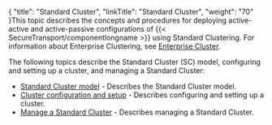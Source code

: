 {
    "title": "Standard Cluster",
    "linkTitle": "Standard Cluster",
    "weight": "70"
}This topic describes the concepts and procedures for deploying active-active and active-passive configurations of {{< SecureTransport/componentlongname  >}} using Standard Clustering. For information about Enterprise Clustering, see <a href="../c_st_largeenterpriseclustering#Large_Enterprise_Clustering_2746683174_1079954" class="MCXref xref">Enterprise Cluster</a>.

The following topics describe the Standard Cluster (SC) model, configuring and setting up a cluster, and managing a Standard Cluster:

-   <a href="c_st_standardclustermodel" class="MCXref xref">Standard Cluster model</a> - Describes the Standard Cluster model.
-   <a href="c_st_standardclusterconfiguration" class="MCXref xref">Cluster configuration and setup</a> - Describes configuring and setting up a cluster.
-   <a href="c_st_managestandardcluster" class="MCXref xref">Manage a Standard Cluster</a> - Describes managing a Standard Cluster.
